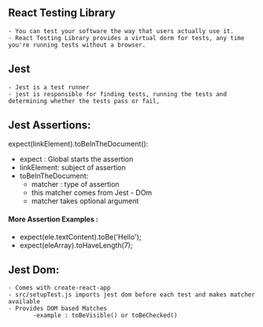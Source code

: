 ## React Testing Library

```
- You can test your software the way that users actually use it.
- React Testing Library provides a virtual dorm for tests, any time you're running tests without a browser.

```

## Jest

```
- Jest is a test runner
- jest is responsible for finding tests, running the tests and determining whether the tests pass or fail,

```

## Jest Assertions:

expect(linkElement).toBeInTheDocument():
* expect : Global starts the assertion
* linkElement: subject of assertion
* toBeInTheDocument:
  - matcher : type of assertion
  -  this matcher comes from Jest - DOm
  -   matcher takes optional argument

#### More Assertion Examples :
* expect(ele.textContent).toBe('Hello');
* expect(eleArray).toHaveLength(7);



## Jest Dom:

```
- Comes with create-react-app
- src/setupTest.js imports jest dom before each test and makes matcher available
- Provides DOM based Matches
       -example : toBeVisible() or toBeChecked()

```
